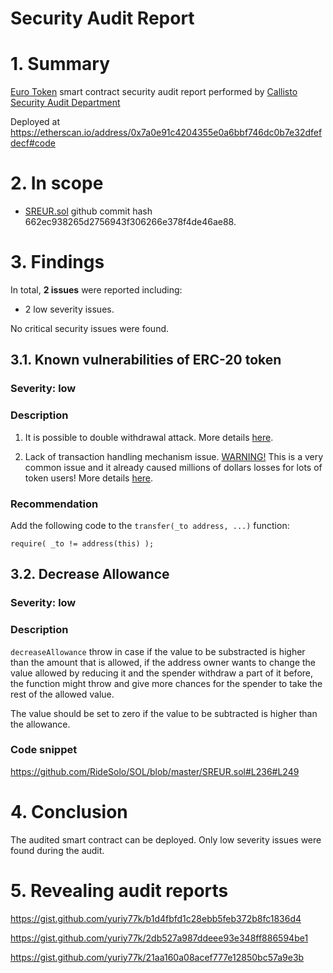 # Security Audit Report

# 1. Summary

[Euro Token](https://github.com/SocialRemit/SOL/) smart contract security audit report performed by [Callisto Security Audit Department](https://github.com/EthereumCommonwealth/Auditing)

Deployed at https://etherscan.io/address/0x7a0e91c4204355e0a6bbf746dc0b7e32dfefdecf#code

# 2. In scope

- [SREUR.sol](https://github.com/SocialRemit/SOL/blob/master/SREUR.sol) github commit hash 662ec938265d2756943f306266e378f4de46ae88.

# 3. Findings

In total, **2 issues** were reported including:

- 2 low severity issues.

No critical security issues were found.

## 3.1. Known vulnerabilities of ERC-20 token

### Severity: low

### Description

1. It is possible to double withdrawal attack. More details [here](https://docs.google.com/document/d/1YLPtQxZu1UAvO9cZ1O2RPXBbT0mooh4DYKjA_jp-RLM/edit).

2. Lack of transaction handling mechanism issue. [WARNING!](https://gist.github.com/Dexaran/ddb3e89fe64bf2e06ed15fbd5679bd20)  This is a very common issue and it already caused millions of dollars losses for lots of token users! More details [here](https://docs.google.com/document/d/1Feh5sP6oQL1-1NHi-X1dbgT3ch2WdhbXRevDN681Jv4/edit).

### Recommendation

Add the following code to the `transfer(_to address, ...)` function:

```
require( _to != address(this) );

```

## 3.2. Decrease Allowance

### Severity: low

### Description

`decreaseAllowance` throw in case if the value to be substracted is higher than the amount that is allowed, if the address owner wants to change the value allowed by reducing it and the spender withdraw a part of it before, the function might throw and give more chances for the spender to take the rest of the allowed value.

The value should be set to zero if the value to be subtracted is higher than the allowance.

### Code snippet

https://github.com/RideSolo/SOL/blob/master/SREUR.sol#L236#L249


# 4. Conclusion

The audited smart contract can be deployed. Only low severity issues were found during the audit.

# 5. Revealing audit reports

https://gist.github.com/yuriy77k/b1d4fbfd1c28ebb5feb372b8fc1836d4

https://gist.github.com/yuriy77k/2db527a987ddeee93e348ff886594be1

https://gist.github.com/yuriy77k/21aa160a08acef777e12850bc57a9e3b
